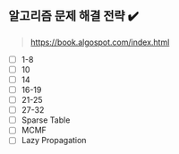 ## 알고리즘 문제 해결 전략 :heavy_check_mark:

> https://book.algospot.com/index.html

- [ ] 1-8 
- [ ] 10 
- [ ] 14 
- [ ] 16-19 
- [ ] 21-25 
- [ ] 27-32 
- [ ] Sparse Table 
- [ ] MCMF 
- [ ] Lazy Propagation 
